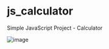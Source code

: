 # js_calculator
Simple  JavaScript Project - Calculator

![image](https://user-images.githubusercontent.com/54808716/205913273-28f047bd-603a-4e93-8446-67811cce0ee3.png)
